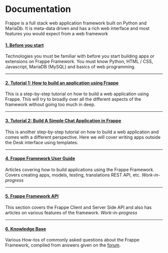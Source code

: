 # Documentation

<p class="lead">Frappe is a full stack web application framework built on Python and MariaDb. It is meta-data driven and has a rich web interface and most features you would expect from a web framework</p>

#### [1. Before you start](/developers/tutorials)

Technologies you must be familiar with before you start building apps or extensions on Frappe Framework. You must know Python, HTML / CSS, Javascript, MariaDB (MySQL) and basics of web programming.

---

#### [2. Tutorial 1: How to build an application using Frappe](/developers/guide)

This is a step-by-step tutorial on how to build a web application using Frappe. This will try to broadly over all the different aspects of the framework without going too much in deep.

---

#### [3. Tutorial 2: Build A Simple Chat Application in Frappe](/developers/guide-chat)

This is another step-by-step tutorial on how to build a web application and comes with a different perspective. Here we will cover writing apps outside the Desk interface using templates.

---

#### [4. Frappe Framework User Guide](/developers/user-guide)

Articles covering how to build applications using the Frappe Framework. Covers creating apps, models, testing, translations REST API, etc. *Work-in-progress*

---

#### [5. Frappe Framework API](/developers/api)

This section covers the Frappe Client and Server Side API and also has articles on various features of the framework. *Work-in-progress*

---

#### [6. Knowledge Base](/kb)

Various How-tos of commonly asked questions about the Frappe Framework, compiled from answers given on the [forum](https://discuss.frappe.io).
